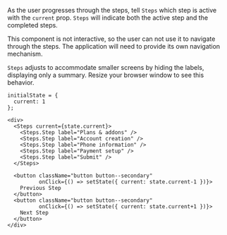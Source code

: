 As the user progresses through the steps, tell `Steps` which step is active with the `current` prop. `Steps`
will indicate both the active step and the completed steps.

This component is not interactive, so the user can not use it to navigate through the steps. The application will
need to provide its own navigation mechanism.

`Steps` adjusts to accommodate smaller screens by hiding the labels, displaying only a summary. Resize your browser
window to see this behavior. 

```
initialState = {
  current: 1
};

<div>
  <Steps current={state.current}>
    <Steps.Step label="Plans & addons" />
    <Steps.Step label="Account creation" />
    <Steps.Step label="Phone information" />
    <Steps.Step label="Payment setup" />
    <Steps.Step label="Submit" />
  </Steps>
  
  <button className="button button--secondary"
          onClick={() => setState({ current: state.current-1 })}>
    Previous Step
  </button>
  <button className="button button--secondary"
          onClick={() => setState({ current: state.current+1 })}>
    Next Step
  </button>
</div>
```
